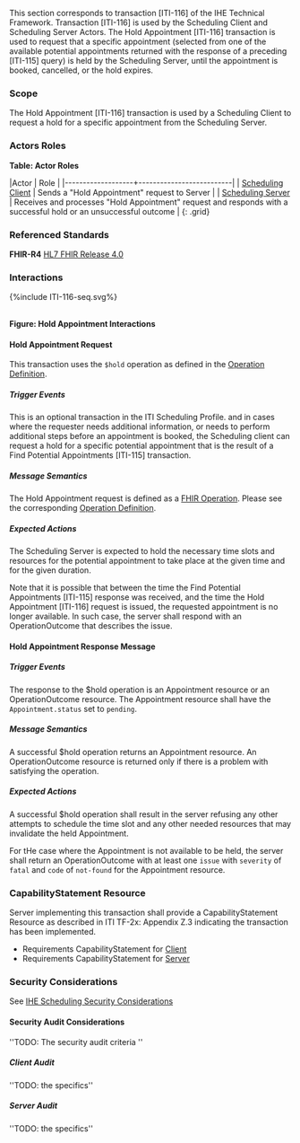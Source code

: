 This section corresponds to transaction \[ITI-116\] of the IHE Technical Framework. Transaction \[ITI-116\] is used by the Scheduling Client and Scheduling Server Actors. The Hold Appointment \[ITI-116\] transaction is used to request that a specific appointment (selected from one of the available potential appointments returned with the response of a preceding \[ITI-115\] query) is held by the Scheduling Server, until the appointment is booked, cancelled, or the hold expires.

### Scope

The Hold Appointment \[ITI-116\] transaction is used by a Scheduling Client to request a hold for a specific appointment from the Scheduling Server.

### Actors Roles

**Table: Actor Roles**

|Actor | Role |
|-------------------+--------------------------|
| [Scheduling Client](volume-1.html#client)    | Sends a "Hold Appointment" request to Server |
| [Scheduling Server](volume-1.html#server) | Receives and processes "Hold Appointment" request and responds with a successful hold or an unsuccessful outcome |
{: .grid}

### Referenced Standards

**FHIR-R4** [HL7 FHIR Release 4.0](http://www.hl7.org/FHIR/R4)

### Interactions

<div>
{%include ITI-116-seq.svg%}
</div>
<br clear="all">

**Figure: Hold Appointment Interactions**


#### Hold Appointment Request
This transaction uses the `$hold` operation as defined in the [Operation Definition](./OperationDefinition-appointment-hold.html).

##### Trigger Events

This is an optional transaction in the ITI Scheduling Profile.  and in cases where the requester needs additional information, or needs to perform additional steps before an appointment is booked, the Scheduling client can request a hold for a specific potential appointment that is the result of a Find Potential Appointments \[ITI-115\] transaction.

##### Message Semantics

The Hold Appointment request is defined as a [FHIR Operation](https://hl7.org/fhir/R4/operations.html). Please see the corresponding [Operation Definition](./OperationDefinition-appointment-hold.html).

##### Expected Actions

The Scheduling Server is expected to hold the necessary time slots and resources for the potential appointment to take place at the given time and for the given duration. 

Note that it is possible that between the time the Find Potential Appointments \[ITI-115\] response was received, and the time the Hold Appointment \[ITI-116\] request is issued, the requested appointment is no longer available. In such case, the server shall respond with an OperationOutcome that describes the issue.

#### Hold Appointment Response Message

##### Trigger Events

The response to the $hold operation is an Appointment resource or an OperationOutcome resource. The Appointment resource shall have the `Appointment.status` set to `pending`.

##### Message Semantics

A successful $hold operation returns an Appointment resource. An OperationOutcome resource is returned only if there is a problem with satisfying the operation.   

##### Expected Actions

A successful $hold operation shall result in the server refusing any other attempts to schedule the time slot and any other needed resources that may invalidate the held Appointment.

For tHe case where the Appointment is not available to be held, the server shall return an OperationOutcome with at least one `issue` with `severity` of `fatal` and `code` of `not-found` for the Appointment resource.

### CapabilityStatement Resource

Server implementing this transaction shall provide a CapabilityStatement Resource as described in ITI TF-2x: Appendix Z.3 indicating the transaction has been implemented. 
* Requirements CapabilityStatement for [Client](CapabilityStatement-IHE.Scheduling.client.html)
* Requirements CapabilityStatement for [Server](CapabilityStatement-IHE.Scheduling.server.html)

### Security Considerations

See [IHE Scheduling Security Considerations](volume-1.html#security-considerations)

#### Security Audit Considerations

''TODO: The security audit criteria ''

##### Client Audit 

''TODO: the specifics''

##### Server Audit 

''TODO: the specifics''

